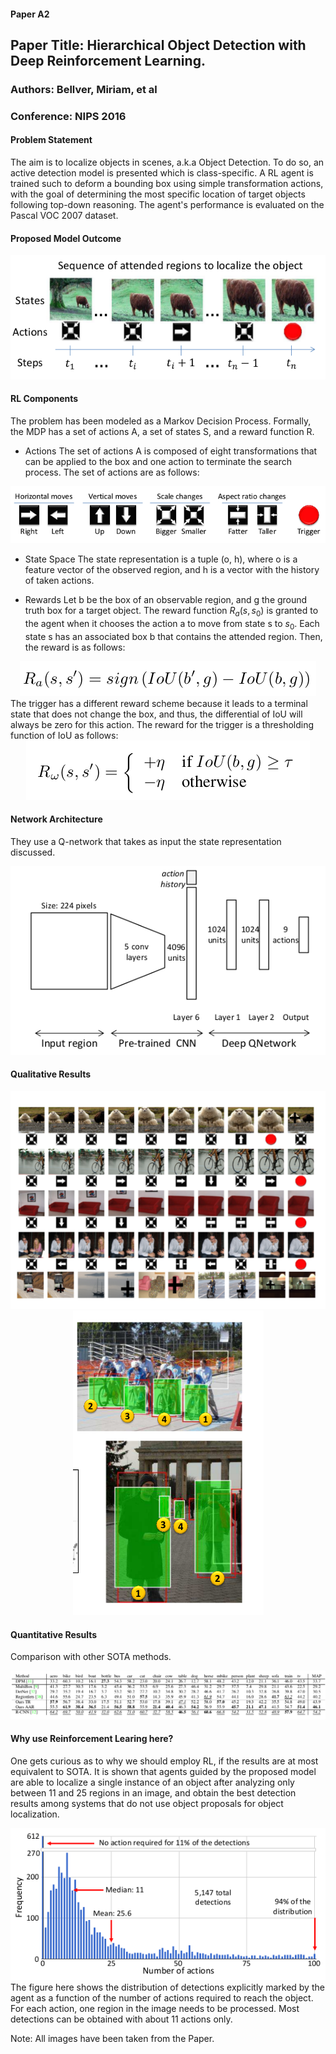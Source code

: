 #### Paper A2
## Paper Title: Hierarchical Object Detection with Deep Reinforcement Learning.
### Authors: Bellver, Miriam, et al
### Conference: NIPS 2016

#### Problem Statement
The aim is to localize objects in scenes, a.k.a Object Detection. To do so, an active detection model is presented which is class-specific. A RL agent is trained such to deform a bounding box using simple transformation actions, with the goal of determining the most specific location of target objects following top-down reasoning. The agent's performance is evaluated on the Pascal VOC 2007 dataset. 

#### Proposed Model Outcome
<center><img src="img/A1-1.png" alt="Overview" style=""></center>

#### RL Components
The problem has been modeled as a Markov Decision Process. Formally, the MDP has a set of actions A, a set of states S, and a reward function R. 
* Actions
The set of actions A is composed of eight transformations that can be applied to the box and one action to terminate the search process. The set of actions are as follows:
<center><img src="img/A1-2.png" alt="Actions" style=""></center>

* State Space
The state representation is a tuple (o, h), where o is a feature vector of the observed region, and h is a vector with the history of taken actions.

* Rewards
Let b be the box of an observable region, and g the ground truth box for a target object. The reward function $R_{a}(s,s_{0})$ is granted to the agent when it chooses the action a to move from state s to $s_0$. Each state s has an associated box b that contains the attended region. Then, the reward is as follows:
<center><img src="img/A1-3a.png" alt="Rewards" style=""></center>
The trigger has a different reward scheme because it leads to a terminal state that does not change the box, and thus, the differential of IoU will always be zero for this action. The reward for the trigger is a thresholding function of IoU as follows:
<center><img src="img/A1-3b.png" alt="Rewards" style=""></center>

#### Network Architecture
They use a Q-network that takes as input the state representation discussed.
<center><img src="img/A1-4.png" alt="Model" style=""></center>

#### Qualitative Results
<center><img src="img/A1-5.png" alt="Model" style=""></center>
<center><img src="img/A1-6.png" alt="Model" style=""></center>

#### Quantitative Results
Comparison with other SOTA methods.
<center><img src="img/A1-7.png" alt="Model" style=""></center>

#### Why use Reinforcement Learing here?
One gets curious as to why we should employ RL, if the results are at most equivalent to SOTA. It is shown that agents guided by the proposed model are able to localize a single instance of an object after analyzing only between 11 and 25 regions in an image, and obtain the best detection results among systems that do not use object proposals for object localization.
<center><img src="img/A1-8.png" alt="Model" style=""></center>
The figure here shows the distribution of detections explicitly marked by the agent as a function of the number of actions required to reach the object. For each action, one region in the image needs to be processed. Most detections can be obtained with about 11 actions only.

Note: All images have been taken from the Paper.

